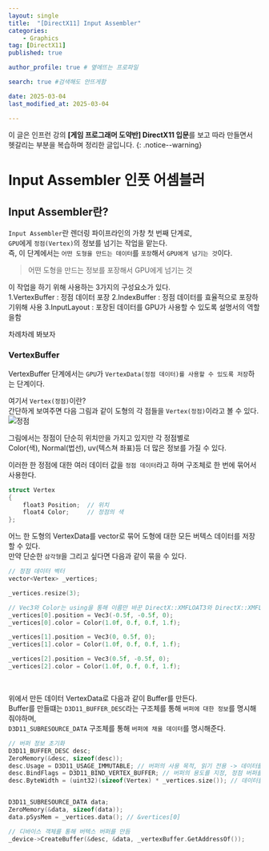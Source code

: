 ```yaml
---
layout: single
title:  "[DirectX11] Input Assembler"
categories: 
    - Graphics
tag: [DirectX11]
published: true

author_profile: true # 옆에뜨는 프로파일

search: true #검색해도 안뜨게함

date: 2025-03-04
last_modified_at: 2025-03-04

---
```

이 글은 인프런 강의 **[게임 프로그래머 도약반] DirectX11 입문**를 보고 따라 만들면서 헷갈리는 부분을 복습하며 정리한 글입니다.
{: .notice--warning}

# Input Assembler 인풋 어셈블러
## Input Assembler란?
`Input Assembler`란 렌더링 파이프라인의 가창 첫 번째 단계로,<br>
`GPU`에게 `정점(Vertex)`의 정보를 넘기는 작업을 맡는다.<br>
즉, 이 단계에서는 `어떤 도형을 만드는 데이터`를 `포장`해서 `GPU에게 넘기는 것`이다.

> 어떤 도형을 만드는 정보를 포장해서 GPU에게 넘기는 것

이 작업을 하기 위해 사용하는 3가지의 구성요소가 있다.<br>
1.VertexBuffer : 정점 데이터 포장
2.IndexBuffer : 정점 데이터를 효율적으로 포장하기위해 사용
3.InputLayout : 포장된 데이터를 GPU가 사용할 수 있도록 설명서의 역할을함

차례차례 봐보자

### VertexBuffer
VertexBuffer 단계에서는 `GPU`가 `VertexData(정점 데이터)를 사용할 수 있도록 저장`하는 단계이다.<br>

여기서 `Vertex(정점)`이란?<br>
간단하게 보여주면 다음 그림과 같이 도형의 각 점들을 `Vertex(정점)`이라고 볼 수 있다.<br>
![정점](https://github.com/user-attachments/assets/b7ca262c-f491-4e45-bb3d-e05e5a9a1e19)

그림에서는 정점이 단순히 위치만을 가지고 있지만 각 정점별로<br>
Color(색), Normal(법선), uv(텍스쳐 좌표)등 더 많은 정보를 가질 수 있다.

이러한 한 정점에 대한 여러 데이터 값을 `정점 데이터`라고 하며 구조체로 한 번에 묶어서 사용한다.

```cpp
struct Vertex
{
    float3 Position;  // 위치
    float4 Color;     // 정점의 색
};
```


어느 한 도형의 VertexData를 vector로 묶어 도형에 대한 모든 버텍스 데이터를 저장할 수 있다.<br>
만약 단순한 `삼각형`을 그리고 싶다면 다음과 같이 묶을 수 있다.


```cpp
// 정점 데이터 벡터
vector<Vertex> _vertices;

_vertices.resize(3);

// Vec3와 Color는 using을 통해 이름만 바꾼 DirectX::XMFLOAT3와 DirectX::XMFLOAT4임
_vertices[0].position = Vec3(-0.5f, -0.5f, 0);
_vertices[0].color = Color(1.0f, 0.f, 0.f, 1.f);

_vertices[1].position = Vec3(0, 0.5f, 0);
_vertices[1].color = Color(1.0f, 0.f, 0.f, 1.f);

_vertices[2].position = Vec3(0.5f, -0.5f, 0);
_vertices[2].color = Color(1.0f, 0.f, 0.f, 1.f);

```

<br>

위에서 만든 데이터 VertexData로 다음과 같이 Buffer를 만든다.<br>
Buffer를 만들떄는 `D3D11_BUFFER_DESC`라는 구조체를 통해 `버퍼에 대한 정보`를 명시해줘야하며,<br>
`D3D11_SUBRESOURCE_DATA` 구조체를 통해 `버퍼에 채울 데이터`를 명시해준다.

```cpp
// 버퍼 정보 초기화
D3D11_BUFFER_DESC desc;	
ZeroMemory(&desc, sizeof(desc));
desc.Usage = D3D11_USAGE_IMMUTABLE; // 버퍼의 사용 목적, 읽기 전용 -> 데이터를 고칠 수 없음
desc.BindFlags = D3D11_BIND_VERTEX_BUFFER; // 버퍼의 용도를 지정, 정점 버퍼를 만드는데 사용할거에요 라고 주장
desc.ByteWidth = (uint32)(sizeof(Vertex) * _vertices.size()); // 데이터를 넣을 버퍼의 크기를 정해준다


D3D11_SUBRESOURCE_DATA data;
ZeroMemory(&data, sizeof(data));
data.pSysMem = _vertices.data(); // &vertices[0]

// 디바이스 객체를 통해 버텍스 버퍼를 만듬
_device->CreateBuffer(&desc, &data, _vertexBuffer.GetAddressOf());
```


